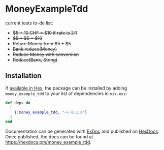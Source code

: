 # MoneyExampleTdd

current tests to-do list:
- ~~$5 + 10 CHF = $10 if rate is 2:1~~
- ~~$5 + $5 = $10~~
- ~~Return Money from $5 + $5~~
- ~~Bank.reduce(Money)~~
- ~~Reduce Money with conversion~~
- ~~Reduce(Bank, String)~~

## Installation

If [available in Hex](https://hex.pm/docs/publish), the package can be installed
by adding `money_example_tdd` to your list of dependencies in `mix.exs`:

```elixir
def deps do
  [
    {:money_example_tdd, "~> 0.1.0"}
  ]
end
```

Documentation can be generated with [ExDoc](https://github.com/elixir-lang/ex_doc)
and published on [HexDocs](https://hexdocs.pm). Once published, the docs can
be found at <https://hexdocs.pm/money_example_tdd>.
